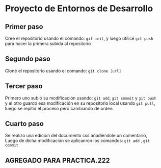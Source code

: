 # Proyecto de Entornos de Desarrollo

## Primer paso
Cree el repositorio usando el comando: `git init`, y luego utilicé `git push` para hacer la primera subida al repositorio

## Segundo paso
Cloné el repositorio usando el comando: `git clone [url]`

## Tercer paso
Primero uno subió su modificación usando: `git add`, `git commit` y `git push` 
y el otro guardó esa modificación en su repositorio local usando `git pull`, luego se repitió el proceso pero cambiando de orden.

## Cuarto paso
Se realizo una edicion del documento css añadiendole un comentario, Luego de dicha modificación se aplicanron los comandos: `git add` , `git commit`

## AGREGADO PARA PRACTICA.222